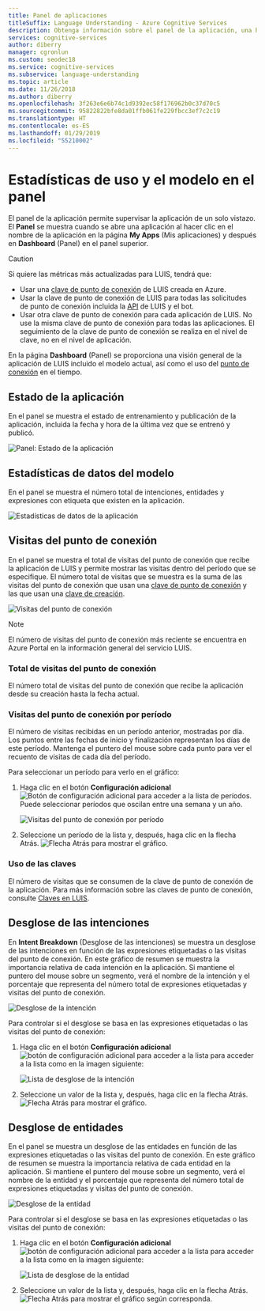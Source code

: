 ```yaml
---
title: Panel de aplicaciones
titleSuffix: Language Understanding - Azure Cognitive Services
description: Obtenga información sobre el panel de la aplicación, una herramienta de informes visualizada que permite supervisar las aplicaciones de un solo vistazo.
services: cognitive-services
author: diberry
manager: cgronlun
ms.custom: seodec18
ms.service: cognitive-services
ms.subservice: language-understanding
ms.topic: article
ms.date: 11/26/2018
ms.author: diberry
ms.openlocfilehash: 3f263e6e6b74c1d9392ec58f176962b0c37d70c5
ms.sourcegitcommit: 95822822bfe8da01ffb061fe229fbcc3ef7c2c19
ms.translationtype: HT
ms.contentlocale: es-ES
ms.lasthandoff: 01/29/2019
ms.locfileid: "55210002"
---
```

# <a name="model-and-usage-statistics-in-the-dashboard"></a>Estadísticas de uso y el modelo en el panel
El panel de la aplicación permite supervisar la aplicación de un solo vistazo. El **Panel** se muestra cuando se abre una aplicación al hacer clic en el nombre de la aplicación en la página **My Apps** (Mis aplicaciones) y después en **Dashboard** (Panel) en el panel superior. 

> [!CAUTION]
> Si quiere las métricas más actualizadas para LUIS, tendrá que:
> * Usar una [clave de punto de conexión](luis-how-to-azure-subscription.md) de LUIS creada en Azure.
> * Usar la clave de punto de conexión de LUIS para todas las solicitudes de punto de conexión incluida la [API](https://aka.ms/luis-endpoint-apis) de LUIS y el bot.
> * Usar otra clave de punto de conexión para cada aplicación de LUIS. No use la misma clave de punto de conexión para todas las aplicaciones. El seguimiento de la clave de punto de conexión se realiza en el nivel de clave, no en el nivel de aplicación.  

En la página **Dashboard** (Panel) se proporciona una visión general de la aplicación de LUIS incluido el modelo actual, así como el uso del [punto de conexión](luis-glossary.md#endpoint) en el tiempo. 
  
## <a name="app-status"></a>Estado de la aplicación
En el panel se muestra el estado de entrenamiento y publicación de la aplicación, incluida la fecha y hora de la última vez que se entrenó y publicó.  

![Panel: Estado de la aplicación](./media/luis-how-to-use-dashboard/app-state.png)

## <a name="model-data-statistics"></a>Estadísticas de datos del modelo
En el panel se muestra el número total de intenciones, entidades y expresiones con etiqueta que existen en la aplicación. 

![Estadísticas de datos de la aplicación](./media/luis-how-to-use-dashboard/app-model-count.png)

## <a name="endpoint-hits"></a>Visitas del punto de conexión
En el panel se muestra el total de visitas del punto de conexión que recibe la aplicación de LUIS y permite mostrar las visitas dentro del período que se especifique. El número total de visitas que se muestra es la suma de las visitas del punto de conexión que usan una [clave de punto de conexión](./luis-concept-keys.md#endpoint-key) y las que usan una [clave de creación](./luis-concept-keys.md#authoring-key).

![Visitas del punto de conexión](./media/luis-how-to-use-dashboard/dashboard-endpointhits.png)

> [!NOTE] 
> El número de visitas del punto de conexión más reciente se encuentra en Azure Portal en la información general del servicio LUIS. 
 
### <a name="total-endpoint-hits"></a>Total de visitas del punto de conexión
El número total de visitas del punto de conexión que recibe la aplicación desde su creación hasta la fecha actual.

### <a name="endpoint-hits-per-period"></a>Visitas del punto de conexión por período
El número de visitas recibidas en un período anterior, mostradas por día. Los puntos entre las fechas de inicio y finalización representan los días de este período. Mantenga el puntero del mouse sobre cada punto para ver el recuento de visitas de cada día del período. 

Para seleccionar un período para verlo en el gráfico:
 
1. Haga clic en el botón **Configuración adicional** ![Botón de configuración adicional](./media/luis-how-to-use-dashboard/Dashboard-Settings-btn.png) para acceder a la lista de períodos. Puede seleccionar períodos que oscilan entre una semana y un año. 

    ![Visitas del punto de conexión por período](./media/luis-how-to-use-dashboard/timerange.png)

2. Seleccione un período de la lista y, después, haga clic en la flecha Atrás. ![Flecha Atrás](./media/luis-how-to-use-dashboard/Dashboard-backArrow.png) para mostrar el gráfico.

### <a name="key-usage"></a>Uso de las claves
El número de visitas que se consumen de la clave de punto de conexión de la aplicación. Para más información sobre las claves de punto de conexión, consulte [Claves en LUIS](luis-concept-keys.md). 
  
## <a name="intent-breakdown"></a>Desglose de las intenciones
En **Intent Breakdown** (Desglose de las intenciones) se muestra un desglose de las intenciones en función de las expresiones etiquetadas o las visitas del punto de conexión. En este gráfico de resumen se muestra la importancia relativa de cada intención en la aplicación. Si mantiene el puntero del mouse sobre un segmento, verá el nombre de la intención y el porcentaje que representa del número total de expresiones etiquetadas y visitas del punto de conexión. 

![Desglose de la intención](./media/luis-how-to-use-dashboard/intent-breakdown.png)

Para controlar si el desglose se basa en las expresiones etiquetadas o las visitas del punto de conexión:

1. Haga clic en el botón **Configuración adicional** ![botón de configuración adicional para acceder a la lista](./media/luis-how-to-use-dashboard/Dashboard-Settings-btn.png) para acceder a la lista como en la imagen siguiente:

    ![Lista de desglose de la intención](./media/luis-how-to-use-dashboard/intent-breakdown-based-on.png)
2. Seleccione un valor de la lista y, después, haga clic en la flecha Atrás. ![Flecha Atrás](./media/luis-how-to-use-dashboard/Dashboard-backArrow.png) para mostrar el gráfico.

## <a name="entity-breakdown"></a>Desglose de entidades
En el panel se muestra un desglose de las entidades en función de las expresiones etiquetadas o las visitas del punto de conexión. En este gráfico de resumen se muestra la importancia relativa de cada entidad en la aplicación. Si mantiene el puntero del mouse sobre un segmento, verá el nombre de la entidad y el porcentaje que representa del número total de expresiones etiquetadas y visitas del punto de conexión. 

![Desglose de la entidad](./media/luis-how-to-use-dashboard/entity-breakdown.png)

Para controlar si el desglose se basa en las expresiones etiquetadas o las visitas del punto de conexión:

1. Haga clic en el botón **Configuración adicional** ![botón de configuración adicional para acceder a la lista](./media/luis-how-to-use-dashboard/Dashboard-Settings-btn.png) para acceder a la lista como en la imagen siguiente:

    ![Lista de desglose de la entidad](./media/luis-how-to-use-dashboard/entity-breakdown-based-on.png)
2. Seleccione un valor de la lista y, después, haga clic en la flecha Atrás. ![Flecha Atrás](./media/luis-how-to-use-dashboard/Dashboard-backArrow.png) para mostrar el gráfico según corresponda.
